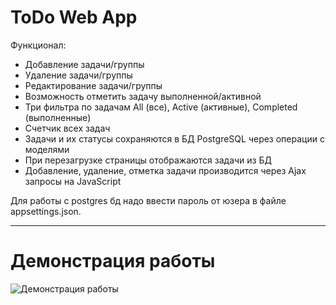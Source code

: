 # ToDo Web App  

Функционал:
-   Добавление задачи/группы
-   Удаление задачи/группы
-   Редактирование задачи/группы
-   Возможность отметить задачу выполненной/активной
-   Три фильтра по задачам All (все), Active (активные), Completed (выполненные)
-   Счетчик всех задач
-   Задачи и их статусы сохраняются в БД PostgreSQL через операции с моделями
-   При перезагрузке страницы отображаются задачи из БД
-   Добавление, удаление, отметка задачи производится через Ajax запросы на JavaScript

Для работы с postgres бд надо ввести пароль от юзера в файле appsettings.json.

---
# Демонстрация работы

![Демонстрация работы](./assets/todo_working.gif "Демонстрация работы")